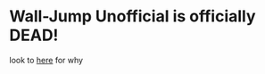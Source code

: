 # Wall-Jump Unofficial is officially DEAD!

look to [here](https://github.com/dangbroitsdon/Wall-Jump-Unofficial/issues/44) for why
